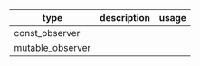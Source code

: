 
| type | description| usage |
|------|--------|--------|
| const_observer | | |
| mutable_observer | | |
